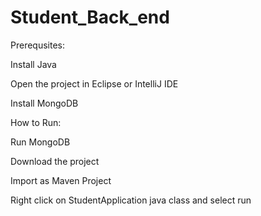 # Student_Back_end

Prerequsites:


Install Java 

Open the project in Eclipse or IntelliJ IDE

Install MongoDB


How to Run:


Run MongoDB

Download the project

Import as Maven Project

Right click on StudentApplication java class and select run
